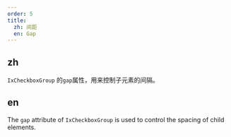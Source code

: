 ```yaml
---
order: 5
title:
  zh: 间距
  en: Gap
---
```


## zh

`IxCheckboxGroup` 的`gap`属性，用来控制子元素的间隔。

## en

The `gap` attribute of `IxCheckboxGroup` is used to control the spacing of child elements.
